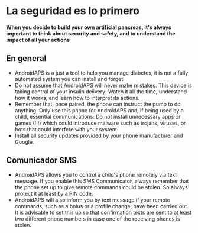 # La seguridad es lo primero

**When you decide to build your own artificial pancreas, it's always important to think about security and safety, and to understand the impact of all your actions**

## En general

* AndroidAPS is a just a tool to help you manage diabetes, it is not a fully automated system you can install and forget!
* Do not assume that AndroidAPS will never make mistakes. This device is taking control of your insulin delivery: Watch it all the time, understand how it works, and learn how to interpret its actions.
* Remember that, once paired, the phone can instruct the pump to do anything. Only use this phone for AndroidAPS and, if being used by a child, essential communications. Do not install unnecessary apps or games (!!!) which could introduce malware such as trojans, viruses, or bots that could interfere with your system.
* Install all security updates provided by your phone manufacturer and Google.

## Comunicador SMS

* AndroidAPS allows you to control a child's phone remotely via text message. If you enable this SMS Communicator, always remember that the phone set up to give remote commands could be stolen. So always protect it at least by a PIN code.
* AndroidAPS will also inform you by text message if your remote commands, such as a bolus or a profile change, have been carried out. It is advisable to set this up so that confirmation texts are sent to at least two different phone numbers in case one of the receiving phones is stolen.